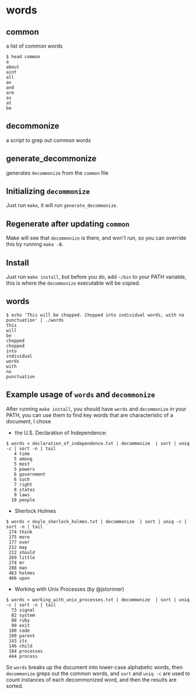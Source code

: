 # words

## common
a list of common words 
    
    $ head common
    a
    about
    aint
    all
    an
    and
    are
    as
    at
    be

## decommonize
a script to grep out common words

## generate_decommonize
generates `decommonize` from the `common` file

## Initializing `decommonize`

Just run `make`, it will run `generate_decommonize`.

## Regenerate after updating `common`

Make will see that `decommonize` is there, and won't run, so you can override this by running `make -B`.

## Install

Just run `make install`, but before you do, add `~/bin` to your PATH variable, this is where the `decommonize` executable will be copied.

## words
    $ echo 'This will be chopped. Chopped into individual words, with no punctuation' | ./words
    this
    will
    be
    chopped
    chopped
    into
    individual
    words
    with
    no
    punctuation

## Example usage of `words` and `decommonize`

After running `make install`, you should have `words` and `decommonize` in your PATH, you can use them to find key words that are characteristic of a document, I chose

 - the U.S. Declaration of Independence:

```
$ words < declaration_of_independence.txt | decommonize  | sort | uniq -c | sort -n | tail
   4 time
   5 among
   5 most
   5 powers
   6 government
   6 such
   7 right
   8 states
   9 laws
  10 people
```

 - Sherlock Holmes

```
$ words < doyle_sherlock_holmes.txt | decommonize  | sort | uniq -c | sort -n | tail
 174 think
 175 more
 177 over
 212 may
 212 should
 269 little
 274 mr
 288 man
 463 holmes
 466 upon
```

 - Working with Unix Processes (by @jstorimer)

```
$ words < working_with_unix_processes.txt | decommonize  | sort | uniq -c | sort -n | tail
  73 signal
  82 system
  88 ruby
  90 exit
 100 code
 100 parent
 143 its
 146 child
 184 processes
 444 process
```

So `words` breaks up the document into lower-case alphabetic words, then `decommonize` greps out the common words, and `sort` and `uniq -c` are used to count instances of each decommonized word, and then the results are sorted.

